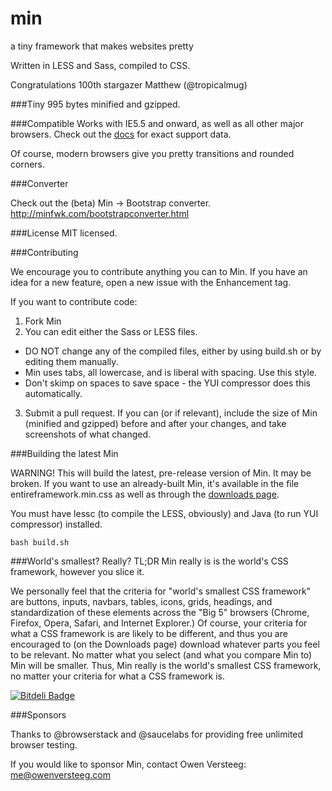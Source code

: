 min
===

a tiny framework that makes websites pretty

Written in LESS and Sass, compiled to CSS.

Congratulations 100th stargazer Matthew (@tropicalmug)

###Tiny
995 bytes minified and gzipped.

###Compatible
Works with IE5.5 and onward, as well as all other major browsers. Check out the [docs](http://minfwk.com/docs.html) for exact support data.

Of course, modern browsers give you pretty transitions and rounded corners.

###Converter

Check out the (beta) Min -> Bootstrap converter. http://minfwk.com/bootstrapconverter.html

###License
MIT licensed.

###Contributing

We encourage you to contribute anything you can to Min. If you have an idea for a new feature, open a new issue with the Enhancement tag.

If you want to contribute code:

1. Fork Min
2. You can edit either the Sass or LESS files. 
 - DO NOT change any of the compiled files, either by using build.sh or by editing them manually.
 - Min uses tabs, all lowercase, and is liberal with spacing. Use this style.
 - Don't skimp on spaces to save space - the YUI compressor does this automatically.
3. Submit a pull request. If you can (or if relevant), include the size of Min (minified and gzipped) before and after your changes, and take screenshots of what changed.

###Building the latest Min

WARNING! This will build the latest, pre-release version of Min. It may be broken. If you want to use an already-built Min, it's available in the file entireframework.min.css as well as through the [downloads page](http://minfwk.com/download.html).

You must have lessc (to compile the LESS, obviously) and Java (to run YUI compressor) installed.

    bash build.sh

###World's smallest? Really?
TL;DR Min really is is the world's CSS framework, however you slice it. 

We personally feel that the criteria for "world's smallest CSS framework" are buttons, inputs, navbars, tables, icons, grids, headings, and standardization of these elements across the "Big 5" browsers (Chrome, Firefox, Opera, Safari, and Internet Explorer.) Of course, your criteria for what a CSS framework is are likely to be different, and thus you are encouraged to (on the Downloads page) download whatever parts you feel to be relevant. No matter what you select (and what you compare Min to) Min will be smaller. Thus, Min really is the world's smallest CSS framework, no matter your criteria for what a CSS framework is.

[![Bitdeli Badge](https://d2weczhvl823v0.cloudfront.net/OwenVersteeg/min/trend.png)](https://bitdeli.com/free "Bitdeli Badge")

###Sponsors

Thanks to @browserstack and @saucelabs for providing free unlimited browser testing.

If you would like to sponsor Min, contact Owen Versteeg: me@owenversteeg.com
